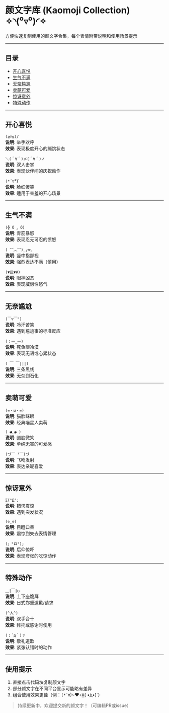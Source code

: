 # 颜文字库 (Kaomoji Collection) ✧◝(⁰▿⁰)◜✧

方便快速复制使用的颜文字合集，每个表情附带说明和使用场景提示

---

## 目录
- [开心喜悦](#开心喜悦)
- [生气不满](#生气不满)
- [无奈尴尬](#无奈尴尬)
- [卖萌可爱](#卖萌可爱)
- [惊讶意外](#惊讶意外)
- [特殊动作](#特殊动作)

---

## 开心喜悦
`(≧▽≦)/`  
**说明**: 举手欢呼  
**效果**: 表现极度开心的蹦跳状态

`＼(＾∀＾)メ(＾∀＾)ノ`  
**说明**: 双人击掌  
**效果**: 表现伙伴间的庆祝动作

`(*´▽`*)`  
**说明**: 脸红傻笑  
**效果**: 适用于害羞的开心场景

---

## 生气不满
`(╬ Ò ‸ Ó)`  
**说明**: 青筋暴怒  
**效果**: 表现忍无可忍的愤怒

`( ︶︿︶)_╭∩╮`  
**说明**: 竖中指鄙视  
**效果**: 强烈表达不满（慎用）

`(▼皿▼#)`  
**说明**: 眼神凶恶  
**效果**: 表现威慑性怒气

---

## 无奈尴尬
`(￣▽￣")`  
**说明**: 冷汗苦笑  
**效果**: 遇到尴尬事的标准反应

`(；一_一)`  
**说明**: 死鱼眼冷漠  
**效果**: 表现无语或心累状态

`( ￣ ￣|||)`  
**说明**: 三条黑线  
**效果**: 无奈到石化

---

## 卖萌可爱
`(=・ω・=)`  
**说明**: 猫脸眯眼  
**效果**: 经典喵星人卖萌

`( ◕‿◕ )`  
**说明**: 圆脸微笑  
**效果**: 单纯无害的可爱感

`(づ￣ ³￣)づ`  
**说明**: 飞吻发射  
**效果**: 表达亲昵喜爱

---

## 惊讶意外
`Σ(°Д°;`  
**说明**: 错愕震惊  
**效果**: 遇到突发状况

`(⊙ˍ⊙)`  
**说明**: 目瞪口呆  
**效果**: 震惊到失去表情管理

`(」°ロ°)」`  
**说明**: 后仰惊吓  
**效果**: 表现夸张的吃惊动作

---

## 特殊动作
`＿|￣|○`  
**说明**: 土下座跪拜  
**效果**: 日式郑重道歉/请求

`(^人^)`  
**说明**: 双手合十  
**效果**: 拜托或感谢时使用

`(；´д｀)ゞ`  
**说明**: 敬礼道歉  
**效果**: 紧张认错时的动作

---

## 使用提示
1. 直接点击代码块复制颜文字
2. 部分颜文字在不同平台显示可能略有差异
3. 组合使用效果更佳（例：`(*´∀`)~♥`+`=͟͟͞͞( •̀д•́)`）

> 持续更新中，欢迎提交新的颜文字！（可编辑PR或issue）